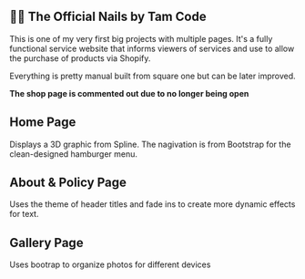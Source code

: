 ## 💅🏾 The Official Nails by Tam Code

This is one of my very first big projects with multiple pages. It's a fully functional service website that informs viewers of services and use to allow the purchase of products via Shopify.

Everything is pretty manual built from square one but can be later improved.

 **The shop page is commented out due to no longer being open**
 
 ## Home Page
 
Displays a 3D graphic from Spline. The nagivation is from Bootstrap for the clean-designed hamburger menu.

## About & Policy Page

Uses the theme of header titles and fade ins to create more dynamic effects for text.

## Gallery Page

Uses bootrap to organize photos for different devices


 

